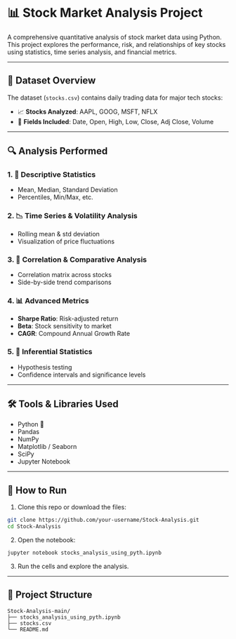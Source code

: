 # 📊 Stock Market Analysis Project

A comprehensive quantitative analysis of stock market data using Python.  
This project explores the performance, risk, and relationships of key stocks using statistics, time series analysis, and financial metrics.

---

## 📁 Dataset Overview

The dataset (`stocks.csv`) contains daily trading data for major tech stocks:

- 📈 **Stocks Analyzed**: AAPL, GOOG, MSFT, NFLX  
- 📅 **Fields Included**: Date, Open, High, Low, Close, Adj Close, Volume

---

## 🔍 Analysis Performed

### 1. 🧮 Descriptive Statistics
- Mean, Median, Standard Deviation
- Percentiles, Min/Max, etc.

### 2. 📉 Time Series & Volatility Analysis
- Rolling mean & std deviation
- Visualization of price fluctuations

### 3. 🔗 Correlation & Comparative Analysis
- Correlation matrix across stocks
- Side-by-side trend comparisons

### 4. 📊 Advanced Metrics
- **Sharpe Ratio**: Risk-adjusted return  
- **Beta**: Stock sensitivity to market  
- **CAGR**: Compound Annual Growth Rate

### 5. 📐 Inferential Statistics
- Hypothesis testing
- Confidence intervals and significance levels

---

## 🛠️ Tools & Libraries Used

- Python 🐍
- Pandas
- NumPy
- Matplotlib / Seaborn
- SciPy
- Jupyter Notebook

---

## 🚀 How to Run

1. Clone this repo or download the files:
```bash
git clone https://github.com/your-username/Stock-Analysis.git
cd Stock-Analysis
```
2. Open the notebook:
```bash
jupyter notebook stocks_analysis_using_pyth.ipynb
```
3. Run the cells and explore the analysis.

---

## 📁 Project Structure

```text
Stock-Analysis-main/
├── stocks_analysis_using_pyth.ipynb
├── stocks.csv
└── README.md
```
